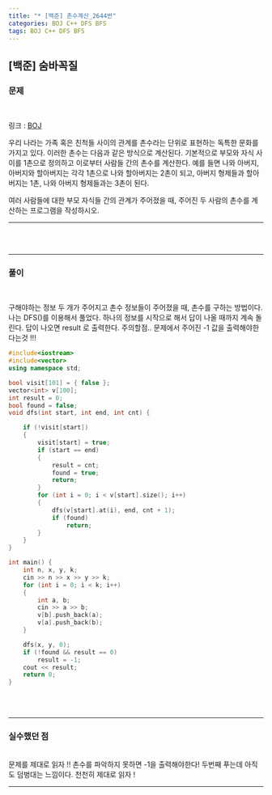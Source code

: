 ```yaml
---
title: "* [백준] 촌수계산_2644번"
categories: BOJ C++ DFS BFS
tags: BOJ C++ DFS BFS
---
```


<!-- prettier-ignore-start -->

## [백준] 숨바꼭질

### 문제

<br/>

링크 : [BOJ](https://www.acmicpc.net/problem/2644)

우리 나라는 가족 혹은 친척들 사이의 관계를 촌수라는 단위로 표현하는 독특한 문화를 가지고 있다. 이러한 촌수는 다음과 같은 방식으로 계산된다. 기본적으로 부모와 자식 사이를 1촌으로 정의하고 이로부터 사람들 간의 촌수를 계산한다. 예를 들면 나와 아버지, 아버지와 할아버지는 각각 1촌으로 나와 할아버지는 2촌이 되고, 아버지 형제들과 할아버지는 1촌, 나와 아버지 형제들과는 3촌이 된다.

여러 사람들에 대한 부모 자식들 간의 관계가 주어졌을 때, 주어진 두 사람의 촌수를 계산하는 프로그램을 작성하시오.

---

<br/><br/>

---

### 풀이

<br/>

구해야하는 정보 두 개가 주어지고
촌수 정보들이 주어졌을 때, 촌수를 구하는 방법이다.
나는 DFS()를 이용해서 풀었다.
하나의 정보를 시작으로 해서 답이 나올 때까지 계속 돌린다.
답이 나오면 result 로 출력한다.
주의할점.. 문제에서 주어진 -1 값을 출력해야한다는것 !!!

```cpp
#include<iostream>
#include<vector>
using namespace std;

bool visit[101] = { false };
vector<int> v[100];
int result = 0;
bool found = false;
void dfs(int start, int end, int cnt) {

	if (!visit[start])
	{
		visit[start] = true;
		if (start == end)
		{
			result = cnt;
			found = true;
			return;
		}
		for (int i = 0; i < v[start].size(); i++)
		{
			dfs(v[start].at(i), end, cnt + 1);
			if (found)
				return;
		}
	}
}

int main() {
	int n, x, y, k;
	cin >> n >> x >> y >> k;
	for (int i = 0; i < k; i++)
	{
		int a, b;
		cin >> a >> b;
		v[b].push_back(a);
		v[a].push_back(b);
	}

	dfs(x, y, 0);
	if (!found && result == 0)
		result = -1;
	cout << result;
	return 0;
}
```

<br/><br/>

---

### 실수했던 점

<br/>
  문제를 제대로 읽자 !!
  촌수를 파악하지 못하면 -1을 출력해야한다!
  두번째 푸는데 아직도 덤벙대는 느낌이다. 천천히 제대로 읽자 !
  
---
<!-- prettier-ignore-end -->
